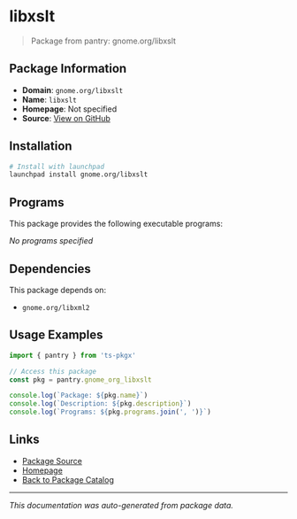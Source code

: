 # libxslt

> Package from pantry: gnome.org/libxslt

## Package Information

- **Domain**: `gnome.org/libxslt`
- **Name**: `libxslt`
- **Homepage**: Not specified
- **Source**: [View on GitHub](https://github.com/pkgxdev/pantry/tree/main/projects/gnome.org/libxslt/package.yml)

## Installation

```bash
# Install with launchpad
launchpad install gnome.org/libxslt
```

## Programs

This package provides the following executable programs:

*No programs specified*

## Dependencies

This package depends on:

- `gnome.org/libxml2`

## Usage Examples

```typescript
import { pantry } from 'ts-pkgx'

// Access this package
const pkg = pantry.gnome_org_libxslt

console.log(`Package: ${pkg.name}`)
console.log(`Description: ${pkg.description}`)
console.log(`Programs: ${pkg.programs.join(', ')}`)
```

## Links

- [Package Source](https://github.com/pkgxdev/pantry/tree/main/projects/gnome.org/libxslt/package.yml)
- [Homepage](#)
- [Back to Package Catalog](../package-catalog.md)

---

*This documentation was auto-generated from package data.*
